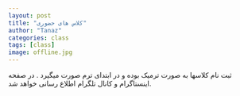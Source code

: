 ```yaml
---
layout: post
title: "کلاس های حضوری"
author: "Tanaz"
categories: class
tags: [class]
image: offline.jpg
---
```

ثبت نام کلاسها به صورت ترمیک بوده و در ابتدای ترم صورت میگیرد . در صفحه اینستاگرام و کانال تلگرام اطلاع رسانی خواهد شد.
